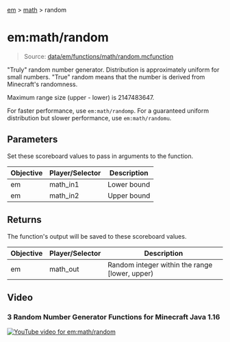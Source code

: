 [em](../../em.md) > [math](../math.md) > random

# em:math/random

> Source: [data/em/functions/math/random.mcfunction](../../../data/em/functions/math/random.mcfunction)

"Truly" random number generator. Distribution is approximately uniform for small numbers. "True" random means that the number is derived from Minecraft's randomness.

Maximum range size (upper - lower) is 2147483647.

For faster performance, use `em:math/randomp`. For a guaranteed uniform distribution but slower performance, use `em:math/randomu`.

## Parameters

Set these scoreboard values to pass in arguments to the function.

| Objective | Player/Selector | Description |
| --------- | --------------- | ----------- |
| em        | math_in1        | Lower bound |
| em        | math_in2        | Upper bound |

## Returns

The function's output will be saved to these scoreboard values.

| Objective | Player/Selector | Description                                    |
| --------- | --------------- | ---------------------------------------------- |
| em        | math_out        | Random integer within the range [lower, upper) |

## Video

### 3 Random Number Generator Functions for Minecraft Java 1.16 

[![YouTube video for em:math/random](https://i3.ytimg.com/vi/LNFgu_qithk/maxresdefault.jpg)](https://www.youtube.com/watch?v=LNFgu_qithk)
